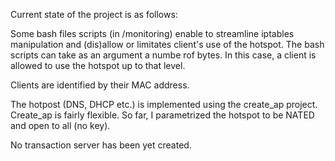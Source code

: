 Current state of the project is as follows:

Some bash files scripts (in /monitoring) enable to streamline iptables manipulation and (dis)allow or limitates client's use of the hotspot. The bash scripts can take as an argument a numbe rof bytes. In this case, a client is allowed to use the hotspot up to that level. 

Clients are identified by their MAC address.

The hotpost (DNS, DHCP etc.) is implemented using the create_ap project. Create_ap is fairly flexible. So far, I parametrized the hotspot to be NATED and open to all (no key). 

No transaction server has been yet created.
